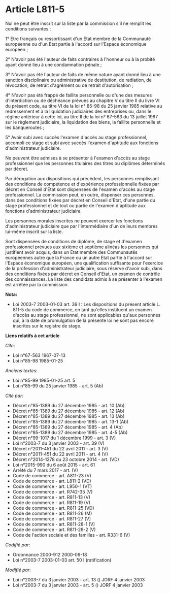 # Article L811-5

Nul ne peut être inscrit sur la liste par la commission s'il ne remplit les conditions suivantes :

1° Etre français ou ressortissant d'un Etat membre de la Communauté européenne ou d'un Etat partie à l'accord sur l'Espace
économique européen ;

2° N'avoir pas été l'auteur de faits contraires à l'honneur ou à la probité ayant donné lieu à une condamnation pénale ;

3° N'avoir pas été l'auteur de faits de même nature ayant donné lieu à une sanction disciplinaire ou administrative de
destitution, de radiation, de révocation, de retrait d'agrément ou de retrait d'autorisation ;

4° N'avoir pas été frappé de faillite personnelle ou d'une des mesures d'interdiction ou de déchéance prévues au chapitre V
du titre II du livre VI du présent code, au titre VI de la loi n° 85-98 du 25 janvier 1985 relative au redressement et à la
liquidation judiciaires des entreprises ou, dans le régime antérieur à cette loi, au titre II de la loi n° 67-563 du 13
juillet 1967 sur le règlement judiciaire, la liquidation des biens, la faillite personnelle et les banqueroutes ;

5° Avoir subi avec succès l'examen d'accès au stage professionnel, accompli ce stage et subi avec succès l'examen d'aptitude
aux fonctions d'administrateur judiciaire.

Ne peuvent être admises à se présenter à l'examen d'accès au stage professionnel que les personnes titulaires des titres ou
diplômes déterminés par décret.

Par dérogation aux dispositions qui précèdent, les personnes remplissant des conditions de compétence et d'expérience
professionnelle fixées par décret en Conseil d'Etat sont dispensées de l'examen d'accès au stage professionnel. La commission
peut, en outre, dispenser ces personnes, dans des conditions fixées par décret en Conseil d'Etat, d'une partie du stage
professionnel et de tout ou partie de l'examen d'aptitude aux fonctions d'administrateur judiciaire.

Les personnes morales inscrites ne peuvent exercer les fonctions d'administrateur judiciaire que par l'intermédiaire d'un de
leurs membres lui-même inscrit sur la liste.

Sont dispensées de conditions de diplôme, de stage et d'examen professionnel prévues aux sixième et septième alinéas les
personnes qui justifient avoir acquis, dans un Etat membre des Communautés européennes autre que la France ou un autre Etat
partie à l'accord sur l'Espace économique européen, une qualification suffisante pour l'exercice de la profession
d'administrateur judiciaire, sous réserve d'avoir subi, dans des conditions fixées par décret en Conseil d'Etat, un examen de
contrôle des connaissances. La liste des candidats admis à se présenter à l'examen est arrêtée par la commission.

**Nota:**

- Loi 2003-7 2003-01-03 art. 39 I : Les dispositions du présent article L. 811-5 du code de commerce, en tant qu'elles
instituent un examen d'accès au stage professionnel, ne sont applicables qu'aux personnes qui, à la date de promulgation de
la présente loi ne sont pas encore inscrites sur le registre de stage.

**Liens relatifs à cet article**

_Cite_:

  - Loi n°67-563 1967-07-13
  - Loi n°85-98 1985-01-25

_Anciens textes_:

  - Loi n°85-99 1985-01-25 art. 5
  - Loi n°85-99 du 25 janvier 1985 - art. 5 (Ab)

_Cité par_:

  - Décret n°85-1389 du 27 décembre 1985 - art. 10 (Ab)
  - Décret n°85-1389 du 27 décembre 1985 - art. 12 (Ab)
  - Décret n°85-1389 du 27 décembre 1985 - art. 13 (Ab)
  - Décret n°85-1389 du 27 décembre 1985 - art. 13-1 (Ab)
  - Décret n°85-1389 du 27 décembre 1985 - art. 4 (Ab)
  - Décret n°85-1389 du 27 décembre 1985 - art. 4-5 (Ab)
  - Décret n°99-1017 du 1 décembre 1999 - art. 3 (V)
  - Loi n°2003-7 du 3 janvier 2003 - art. 39 (V)
  - Décret n°2011-451 du 22 avril 2011 - art. 3 (V)
  - Décret n°2011-451 du 22 avril 2011 - art. 4 (V)
  - Décret n°2014-1278 du 23 octobre 2014 - art. (VD)
  - Loi n°2015-990 du 6 août 2015 - art. 61
  - Arrêté du 7 mars 2017 - art. (V)
  - Code de commerce - art. A811-23 (V)
  - Code de commerce - art. L811-2 (VD)
  - Code de commerce - art. L950-1 (VT)
  - Code de commerce - art. R742-35 (V)
  - Code de commerce - art. R811-13 (V)
  - Code de commerce - art. R811-19 (V)
  - Code de commerce - art. R811-25 (VD)
  - Code de commerce - art. R811-26 (M)
  - Code de commerce - art. R811-27 (V)
  - Code de commerce - art. R811-28-1 (V)
  - Code de commerce - art. R811-28-2 (V)
  - Code de l'action sociale et des familles - art. R331-6 (V)

_Codifié par_:

  - Ordonnance 2000-912 2000-09-18
  - Loi n°2003-7 2003-01-03 art. 50 I (ratification)

_Modifié par_:

  - Loi n°2003-7 du 3 janvier 2003 - art. 13 () JORF 4 janvier 2003
  - Loi n°2003-7 du 3 janvier 2003 - art. 5 () JORF 4 janvier 2003

